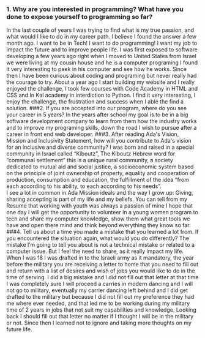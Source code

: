 ### 1.  Why are you interested in programming? What have you done to expose yourself to programming so far?
In the last couple of years I was trying to find what is my true passion, and what would I like to do in my career path. I believe I found the answer a few month ago. I want to be in Tech! I want to do programming! I want my job to impact the future and to improve people life. 
 I was first exposed to software developing a few years ago right when I moved to United States from Israel we were living at my cousin house and he is a computer programing I found it very interesting to peek in his computer and see how he works. Since then I have been curious about coding and programing but never really had the courage to try. About a year ago I start building my website and I really enjoyed the challenge, I took few courses with Code Academy in HTML and CSS and In Kal academy in interdiction to Python. I find it very interesting, I enjoy the challenge, the frustration and success when I able the find a solution. 
###2. If you are accepted into our program, where do you see your career in 5 years?
In the years after school my goal is to be in a big software development company to learn from them how the industry works and to improve my programing skills, down the road I wish to pursue after a career in front end web developer. 
###3. After reading Ada's Vision, Mission and Inclusivity Statement, how will you contribute to Ada's vision for an inclusive and diverse community? 
I was born and raised in a special community in Israel called “Kiboutz”, The Kiboutz Hebrew word for “communal settlement” this is a unique rural community, a society dedicated to mutual aid and social justice, a socioeconomic system based on the principle of joint ownership of property, equality and cooperation of production, consumption and education, the fulfillment of the idea “from each according to his ability, to each according to his needs”.  
I see a lot in common in Ada Mission ideals and the way I grow up: Giving, sharing accepting is part of my life and my beliefs. You can tell from my Resume that working with youth was always a passion of mine I hope that one day I will get the opportunity to volunteer in a young women program to tech and share my computer knowledge, show them what great tools we have and open there mind and think beyond everything they know so far. 
###4. Tell us about a time you made a mistake that you learned a lot from. If you encountered the situation again, what would you do differently?
The mistake I’m going to tell you about is not a technical mistake or related to a computer issue. But I feel the need to share, as it really impact my life.
When I was 18 I was drafted in to the Israeli army as it mandatory, the year before the military you are receiving a letter to home that you need to fill out and return with a list of desires and wish of jobs you would like to do in the time of serving. I did a big mistake and I did not fill out that letter at that time I was completely sure I will proceed a carries in modern dancing and I will not go to military, eventually my carrier dancing left behind and I did get drafted to the military but because I did not fill out my preference they had me where ever needed, and that led me to be working during my military time of 2 years in jobs that not suit my capabilities and knowledge. Looking back I should fill out that letter no matter if I thought I will be in the military or not. Since then I learned not to ignore and taking more thoughts on my future life.

